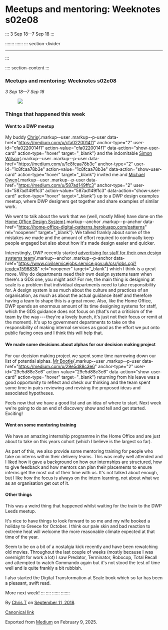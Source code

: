 <div>

# Meetups and mentoring: Weeknotes s02e08 

</div>

::: 
3 Sep 18--7 Sep 18
:::

::::::: 
:::::: 
::: section-divider

------------------------------------------------------------------------
:::

:::: section-content
::: 
### Meetups and mentoring: Weeknotes s02e08 

*3 Sep 18--7 Sep 18*

<figure id="fc8e" class="graf graf--figure graf-after--p">
<img
src="https://cdn-images-1.medium.com/max/800/1*3uWu7NyXIOa6UluFsGm9Hg.gif"
class="graf-image" data-image-id="1*3uWu7NyXIOa6UluFsGm9Hg.gif"
data-width="480" data-height="270" />
</figure>

### Things that happened this week 

#### **Went to a DWP meetup** 

My buddy [Chris](https://medium.com/u/cfa0220014f1){.markup--user
.markup--p-user data-href="https://medium.com/u/cfa0220014f1"
anchor-type="2" user-id="cfa0220014f1" action-value="cfa0220014f1"
data-action="show-user-card" action-type="hover" target="_blank"} and
the indomitable [Simon
Wilson](https://medium.com/u/1c8fcaa78b3e){.markup--user .markup--p-user
data-href="https://medium.com/u/1c8fcaa78b3e" anchor-type="2"
user-id="1c8fcaa78b3e" action-value="1c8fcaa78b3e"
data-action="show-user-card" action-type="hover" target="_blank"}
invited me and [Michael
Owen](https://medium.com/u/587ad149ffc3){.markup--user .markup--p-user
data-href="https://medium.com/u/587ad149ffc3" anchor-type="2"
user-id="587ad149ffc3" action-value="587ad149ffc3"
data-action="show-user-card" action-type="hover" target="_blank"} up to
a DWP design examples meetup, where DWP designers get together and share
examples of similar work.

We went to talk about the work that we (well, mostly Mike) have done on
the [Home Office Design
System](https://home-office-digital-patterns.herokuapp.com/patterns){.markup--anchor
.markup--p-anchor
data-href="https://home-office-digital-patterns.herokuapp.com/patterns"
rel="noopener" target="_blank"}. We talked frankly about some of the
mistakes we made and the amount of effort required to continually keep
people engaged but also about how it's made design easier and quicker.

<figure id="6d80" class="graf graf--figure graf--iframe graf-after--p">
<blockquote>
<a
href="https://twitter.com/ermlikeyeah/status/1037637807756505089"></a>
</blockquote>
</figure>

Interestingly, DWP recently started [advertising for staff for their own
design systems
team](https://www.civilservicejobs.service.gov.uk/csr/jobs.cgi?jcode=1596838){.markup--anchor
.markup--p-anchor
data-href="https://www.civilservicejobs.service.gov.uk/csr/jobs.cgi?jcode=1596838"
rel="noopener" target="_blank"} which I think is a great move. Why do
departments need their own design systems team when there's a GDS one,
you might ask? For me, the main thing is designing at scale is a problem
that individual departments need to take responsibility for. A design
system is as much about the culture and practices of an organisation, as
much as about the actual guidance itself and therefore having a team to
shape this is a great move. Also, like the Home Office, DWP spends an
enormous amount of its time designing systems for staff, which the GDS
guidance does not focus on (that's not a criticism of the team by the
way --- they're a lovely bunch, it's just not their focus or remit at
the moment). It's up to government departments to take on the
responsibility of making internal services as good as the effort we put
onto public facing ones and I think this will help that.

#### **We made some decisions about alphas for our decision making project** 

For our decision making project we spent some time narrowing down our
list of potential alphas. [Mr
Bootle](https://medium.com/u/29e5d88c3e6){.markup--user .markup--p-user
data-href="https://medium.com/u/29e5d88c3e6" anchor-type="2"
user-id="29e5d88c3e6" action-value="29e5d88c3e6"
data-action="show-user-card" action-type="hover" target="_blank"}
returning from his leave was a good opportunity to reflect and check our
thinking and the team spent some time in pairs reviewing and revising
the proposed ideas and associated hypotheses.

Feels now that we have a good list and an idea of where to start. Next
week we're going to do an end of discovery show and tell and get
started. Exciting!

#### **Went on some mentoring training** 

We have an amazing internship programme in the Home Office and are just
about to take on this years cohort (which I believe is the largest so
far).

As part of this, we also provide some mentoring training for people who
take on interns within their delivery teams. This was really well
attended and I liked how it gave a background on how our internships are
structured, how to give feedback and how mentors can plan their
placements to ensure interns get the most out of their time with us.
It's not talked about enough, but I like how the focus is always on the
intern learning, not about what we as an organisation get out of it.

#### **Other things** 

This was a weird thing that happened whilst waiting for the train to the
DWP Leeds meetup.

<figure id="8905" class="graf graf--figure graf--iframe graf-after--p">
<blockquote>
<a href="https://twitter.com/ctdesign/status/1037599713116213249"></a>
</blockquote>
</figure>

It's nice to have things to look forward to so me and my wife booked a
holiday to Greece for October. I think our pale skin and bad reaction to
extreme heat will welcome the more reasonable climate expected at that
time of the year.

Seem to be on a bit of a nostalgia kick recently and have been
rewatching old movies. Throughout the last couple of weeks (mostly
because I was overnight for work a lot) I saw Predator, Terminator,
Robocop, Total Recall and attempted to watch Commando again but it's not
stood the test of time well and is quite frankly a bit rubbish.

I also started the Digital Transformation at Scale book which so far has
been a pleasant, swift read.

More next week!
:::
::::
::::::
:::::::

By [Chris T](https://medium.com/@ctdesign) on
[September 11, 2018](https://medium.com/p/afb2cf1022c6).

[Canonical
link](https://medium.com/@ctdesign/meetups-and-mentoring-weeknotes-s02e08-afb2cf1022c6)

Exported from [Medium](https://medium.com) on February 9, 2025.
